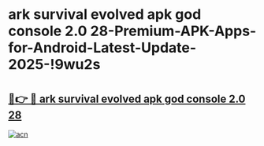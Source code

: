 # ark survival evolved apk god console 2.0 28-Premium-APK-Apps-for-Android-Latest-Update-2025-!9wu2s

# <h2><a href="https://googleone.com">🔗👉 🔴 ark survival evolved apk god console 2.0 28</a></h2>

[![acn](https://github.com/user-attachments/assets/0f9c940e-d8b0-45ae-aac7-cd30a18b3e1c)](https://googleone.com)

